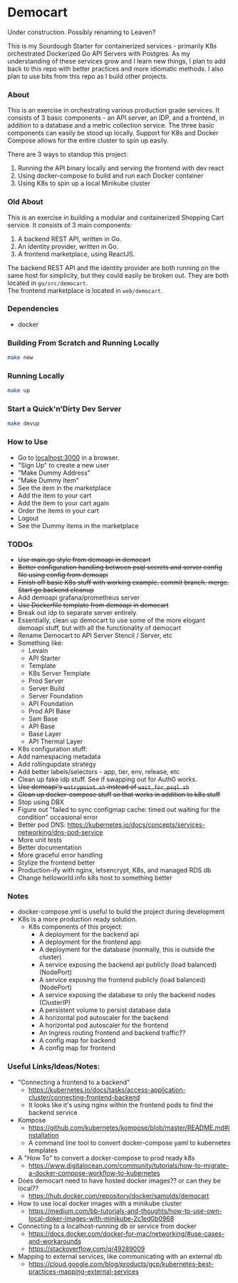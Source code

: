 # Democart

Under construction. Possibly renaming to Leaven?

This is my Sourdough Starter for containerized services - primarily K8s
orchestrated Dockerized Go API Servers with Postgres. As my understanding of
these services grow and I learn new things, I plan to add back to this repo
with better practices and more idiomatic methods. I also plan to use bits from
this repo as I build other projects.


### About

This is an exercise in orchestrating various production grade services. It
consists of 3 basic components - an API server, an IDP, and a frontend, in
addition to a database and a metric collection service. The three basic
components can easily be stood up locally. Support for K8s and Docker Compose
allows for the entire cluster to spin up easily.

There are 3 ways to standup this project:
1. Running the API binary locally and serving the frontend with dev react
2. Using docker-compose to build and run each Docker container
3. Using K8s to spin up a local Minikube cluster


### Old About

This is an exercise in building a modular and containerized Shopping Cart
service. It consists of 3 main components:

1. A backend REST API, written in Go.
2. An identity provider, written in Go.
3. A frontend marketplace, using ReactJS.

The backend REST API and the identity provider are both running on the same
host for simplicity, but they could easily be broken out. They are both located
in `go/src/democart`.  
The frontend marketplace is located in `web/democart`.


### Dependencies

- docker


### Building From Scratch and Running Locally

```sh
make new
```


### Running Locally

```sh
make up
```


### Start a Quick'n'Dirty Dev Server

```sh
make devup
```


### How to Use

- Go to [localhost:3000](http://localhost:3000) in a browser.
- "Sign Up" to create a new user
- "Make Dummy Address"
- "Make Dummy Item"
- See the item in the marketplace
- Add the item to your cart
- Add the item to your cart again
- Order the items in your cart
- Logout
- See the Dummy items in the marketplace


### TODOs

- ~~Use main.go style from demoapi in democart~~
- ~~Better configuration handling between psql secrets and server config file
  using config from demoapi~~
- ~~Finish off basic K8s stuff with working example. commit branch. merge. Start
  go backend cleanup~~
- Add demoapi grafana/prometheus server
- ~~Use Dockerfile template from demoapi in democart~~
- Break out idp to separate server entirely.
- Essentially, clean up democart to use some of the more elogant demoapi stuff,
  but with all the functionality of democart
- Rename Democart to API Server Stencil / Server, etc
 - Something like:
   - Levain
   - API Starter
   - Template
   - K8s Server Template
   - Prod Server
   - Server Build
   - Server Foundation
   - API Foundation
   - Prod API Base
   - Sam Base
   - API Base
   - Base Layer
   - API Thermal Layer
- K8s configuration stuff:
 - Add namespacing metadata
 - Add rollingupdate strategy
 - Add better labels/selectors - app, tier, env, release, etc
- Clean up fake idp stuff. See if swapping out for Auth0 works.
- ~~Use demoapi's `entrypoint.sh` instead of `wait_for_psql.sh`~~
- ~~Clean up docker-compose stuff so that works in addition to k8s stuff~~
- Stop using DBX
- Figure out "failed to sync configmap cache: timed out waiting for the
  condition" occasional error
- Better pod DNS:
    https://kubernetes.io/docs/concepts/services-networking/dns-pod-service
- More unit tests
- Better documentation
- More graceful error handling
- Stylize the frontend better
- Production-ify with nginx, letsencrypt, K8s, and managed RDS db
- Change helloworld.info k8s host to something better


### Notes

- docker-compose.yml is useful to build the project during development
- K8s is a more production ready solution.
  - K8s components of this project:
    - A deployment for the backend api
    - A deployment for the frontend app
    - A deployment for the database (normally, this is outside the cluster)
    - A service exposing the backend api publicly (load balanced) (NodePort)
    - A service exposing the frontend publicly (load balanced) (NodePort)
    - A service exposing the database to only the backend nodes (ClusterIP)
    - A persistent volume to persist database data
    - A horizontal pod autoscaler for the backend
    - A horizontal pod autoscaler for the frontend
    - An Ingress routing frontend and backend traffic??
    - A config map for backend
    - A config map for frontend


### Useful Links/Ideas/Notes:
- "Connecting a frontend to a backend"
  - https://kubernetes.io/docs/tasks/access-application-cluster/connecting-frontend-backend
  - It looks like it's using nginx within the frontend pods to find the backend service
- Kompose
  - https://github.com/kubernetes/kompose/blob/master/README.md#installation
  - A command line tool to convert docker-compose yaml to kubernetes templates
- A "How To" to convert a docker-compose to prod ready k8s
  - https://www.digitalocean.com/community/tutorials/how-to-migrate-a-docker-compose-workflow-to-kubernetes
- Does democart need to have hosted docker images?? or can they be local??
  - https://hub.docker.com/repository/docker/samolds/democart
- How to use local docker images with a minikube cluster
  - https://medium.com/bb-tutorials-and-thoughts/how-to-use-own-local-doker-images-with-minikube-2c1ed0b0968
- Connecting to a localhost-running db or service from docker
  - https://docs.docker.com/docker-for-mac/networking/#use-cases-and-workarounds
  - https://stackoverflow.com/q/49289009
- Mapping to external services, like communicating with an external db
  - https://cloud.google.com/blog/products/gcp/kubernetes-best-practices-mapping-external-services
